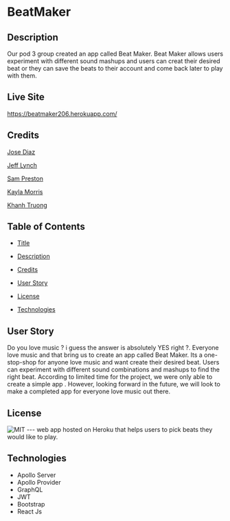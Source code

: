 # BeatMaker

## Description
   Our pod 3 group created an app called Beat Maker. Beat Maker allows users experiment with different sound mashups and users can creat their desired beat or they can save the beats to their account and come back later to play with them. 



## Live Site

https://beatmaker206.herokuapp.com/




## Credits
  
[Jose Diaz](https://github.com/hotsoup42)    

[Jeff Lynch](https://github.com/kingami34)

[Sam Preston](https://github.com/spreston4)

[Kayla Morris](https://github.com/KaylaMorris11)

[Khanh Truong](https://github.com/leeyoungk)

## Table of Contents 
- [Title](#Title)

- [Description](#Description)

- [Credits](#Credits)

- [User Story](#UserStory)

- [License](#license)

- [Technologies](#Technologies)

## User Story
  Do you love music ? i guess the answer  is absolutely YES right ?. Everyone love music and that bring us to create an app called Beat Maker. Its a one-stop-shop for anyone love music and want create their desired beat. Users can experiment  with different sound combinations and mashups to find the right beat. According to limited time for the project, we were only able to create a simple app . However, looking forward in the future, we will look to make a completed app for everyone love music out there. 


  


## License

 ![MIT](https://img.shields.io/badge/license-MIT-brightgreen)
--- web app hosted on Heroku that helps users to pick beats they would like to play.



## Technologies
- Apollo Server
- Apollo Provider
- GraphQL
- JWT
- Bootstrap
- React Js


